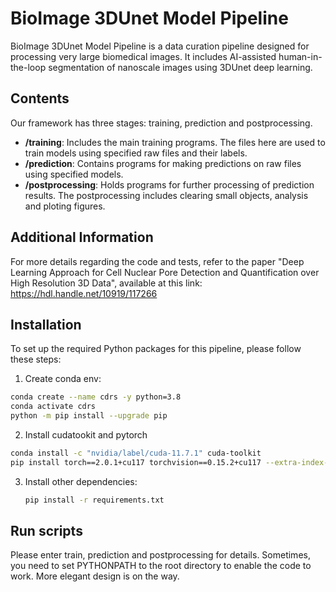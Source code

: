 # BioImage 3DUnet Model Pipeline

BioImage 3DUnet Model Pipeline is a data curation pipeline designed for processing very large biomedical images. It includes AI-assisted human-in-the-loop segmentation of nanoscale images using 3DUnet deep learning.

## Contents
Our framework has three stages: training, prediction and postprocessing.

- **/training**: Includes the main training programs. The files here are used to train models using specified raw files and their labels.
- **/prediction**: Contains programs for making predictions on raw files using specified models. 
- **/postprocessing**: Holds programs for further processing of prediction results. The postprocessing includes clearing small objects, analysis and ploting figures.

## Additional Information
For more details regarding the code and tests, refer to the paper "Deep Learning Approach for Cell Nuclear Pore Detection and Quantification over High Resolution 3D Data", available at this link: https://hdl.handle.net/10919/117266

## Installation

To set up the required Python packages for this pipeline, please follow these steps:

1. Create conda env:
```bash
conda create --name cdrs -y python=3.8
conda activate cdrs
python -m pip install --upgrade pip
```

2. Install cudatookit and pytorch
```bash
conda install -c "nvidia/label/cuda-11.7.1" cuda-toolkit
pip install torch==2.0.1+cu117 torchvision==0.15.2+cu117 --extra-index-url https://download.pytorch.org/whl/cu117
```

3. Install other dependencies:

   ```bash
   pip install -r requirements.txt
   ```

## Run scripts

Please enter train, prediction and postprocessing for details. Sometimes, you need to set PYTHONPATH to the root directory to enable the code to work. More elegant design is on the way.